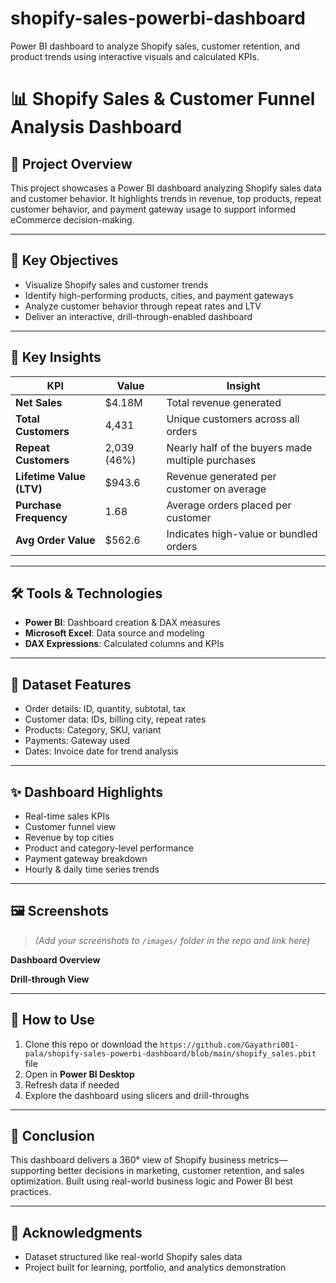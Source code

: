 # shopify-sales-powerbi-dashboard
Power BI dashboard to analyze Shopify sales, customer retention, and product trends using interactive visuals and calculated KPIs.

# 📊 Shopify Sales & Customer Funnel Analysis Dashboard

## 🎯 Project Overview  
This project showcases a Power BI dashboard analyzing Shopify sales data and customer behavior. It highlights trends in revenue, top products, repeat customer behavior, and payment gateway usage to support informed eCommerce decision-making.

---

## 🧠 Key Objectives  
- Visualize Shopify sales and customer trends  
- Identify high-performing products, cities, and payment gateways  
- Analyze customer behavior through repeat rates and LTV  
- Deliver an interactive, drill-through-enabled dashboard

---

## 📌 Key Insights

| KPI                        | Value      | Insight                                                        |
|---------------------------|------------|----------------------------------------------------------------|
| **Net Sales**             | $4.18M     | Total revenue generated                                        |
| **Total Customers**       | 4,431      | Unique customers across all orders                            |
| **Repeat Customers**      | 2,039 (46%)| Nearly half of the buyers made multiple purchases              |
| **Lifetime Value (LTV)**  | $943.6     | Revenue generated per customer on average                      |
| **Purchase Frequency**    | 1.68       | Average orders placed per customer                             |
| **Avg Order Value**       | $562.6     | Indicates high-value or bundled orders                         |

---

## 🛠️ Tools & Technologies  
- **Power BI**: Dashboard creation & DAX measures  
- **Microsoft Excel**: Data source and modeling  
- **DAX Expressions**: Calculated columns and KPIs

---

## 📁 Dataset Features  
- Order details: ID, quantity, subtotal, tax  
- Customer data: IDs, billing city, repeat rates  
- Products: Category, SKU, variant  
- Payments: Gateway used  
- Dates: Invoice date for trend analysis

---

## ✨ Dashboard Highlights  
- Real-time sales KPIs  
- Customer funnel view  
- Revenue by top cities  
- Product and category-level performance  
- Payment gateway breakdown  
- Hourly & daily time series trends  

---

## 🖼️ Screenshots  
> *(Add your screenshots to `/images/` folder in the repo and link here)*

**Dashboard Overview**  
![]()

**Drill-through View**  
![]()

---

## 🚀 How to Use  
1. Clone this repo or download the `https://github.com/Gayathri001-pala/shopify-sales-powerbi-dashboard/blob/main/shopify_sales.pbit` file  
2. Open in **Power BI Desktop**  
3. Refresh data if needed  
4. Explore the dashboard using slicers and drill-throughs

---

## 🏁 Conclusion  
This dashboard delivers a 360° view of Shopify business metrics—supporting better decisions in marketing, customer retention, and sales optimization. Built using real-world business logic and Power BI best practices.

---

## 🙌 Acknowledgments  
- Dataset structured like real-world Shopify sales data  
- Project built for learning, portfolio, and analytics demonstration

